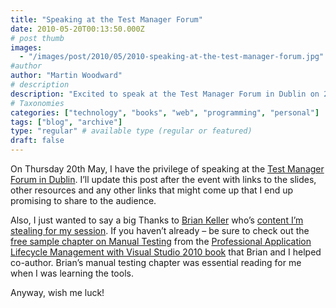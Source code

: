 ```yaml
---
title: "Speaking at the Test Manager Forum"
date: 2010-05-20T00:13:50.000Z
# post thumb
images:
  - "/images/post/2010/05/2010-speaking-at-the-test-manager-forum.jpg"
#author
author: "Martin Woodward"
# description
description: "Excited to speak at the Test Manager Forum in Dublin on 20th May, sharing insights and resources from the event soon."
# Taxonomies
categories: ["technology", "books", "web", "programming", "personal"]
tags: ["blog", "archive"]
type: "regular" # available type (regular or featured)
draft: false
---
```


On Thursday 20th May, I have the privilege of speaking at the [Test Manager Forum in Dublin](http://www.sqs-ire.com/testmanagerforum_dublin2010.php). I’ll update this post after the event with links to the slides, other resources and any other links that might come up that I end up promising to share to the audience.

Also, I just wanted to say a big Thanks to [Brian Keller](http://blogs.msdn.com/briankel/) who’s [content I’m stealing for my session](http://blogs.msdn.com/briankel/archive/2010/05/05/visual-studio-2010-alm-presentations-from-my-recent-roadshow.aspx). If you haven’t already – be sure to check out the [free sample chapter on Manual Testing](http://media.wiley.com/product_data/excerpt/68/04704842/0470484268-2.pdf) from the [Professional Application Lifecycle Management with Visual Studio 2010 book](http://www.amazon.co.uk/gp/product/0470484268?ie=UTF8&tag=woodwardwebcom&linkCode=as2&camp=1634&creative=19450&creativeASIN=0470484268) that Brian and I helped co-author. Brian’s manual testing chapter was essential reading for me when I was learning the tools.

Anyway, wish me luck!
